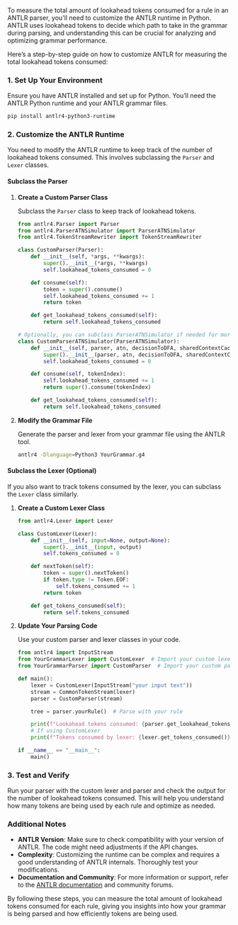 To measure the total amount of lookahead tokens consumed for a rule in an ANTLR parser, you'll need to customize the ANTLR runtime in Python. ANTLR uses lookahead tokens to decide which path to take in the grammar during parsing, and understanding this can be crucial for analyzing and optimizing grammar performance.

Here’s a step-by-step guide on how to customize ANTLR for measuring the total lookahead tokens consumed:

### 1. Set Up Your Environment

Ensure you have ANTLR installed and set up for Python. You’ll need the ANTLR Python runtime and your ANTLR grammar files.

```bash
pip install antlr4-python3-runtime
```

### 2. Customize the ANTLR Runtime

You need to modify the ANTLR runtime to keep track of the number of lookahead tokens consumed. This involves subclassing the `Parser` and `Lexer` classes.

#### Subclass the Parser

1. **Create a Custom Parser Class**

   Subclass the `Parser` class to keep track of lookahead tokens.

   ```python
   from antlr4.Parser import Parser
   from antlr4.ParserATNSimulator import ParserATNSimulator
   from antlr4.TokenStreamRewriter import TokenStreamRewriter

   class CustomParser(Parser):
       def __init__(self, *args, **kwargs):
           super().__init__(*args, **kwargs)
           self.lookahead_tokens_consumed = 0

       def consume(self):
           token = super().consume()
           self.lookahead_tokens_consumed += 1
           return token

       def get_lookahead_tokens_consumed(self):
           return self.lookahead_tokens_consumed

   # Optionally, you can subclass ParserATNSimulator if needed for more specific tracking
   class CustomParserATNSimulator(ParserATNSimulator):
       def __init__(self, parser, atn, decisionToDFA, sharedContextCache):
           super().__init__(parser, atn, decisionToDFA, sharedContextCache)
           self.lookahead_tokens_consumed = 0

       def consume(self, tokenIndex):
           self.lookahead_tokens_consumed += 1
           return super().consume(tokenIndex)

       def get_lookahead_tokens_consumed(self):
           return self.lookahead_tokens_consumed
   ```

2. **Modify the Grammar File**

   Generate the parser and lexer from your grammar file using the ANTLR tool.

   ```bash
   antlr4 -Dlanguage=Python3 YourGrammar.g4
   ```

#### Subclass the Lexer (Optional)

If you also want to track tokens consumed by the lexer, you can subclass the `Lexer` class similarly.

1. **Create a Custom Lexer Class**

   ```python
   from antlr4.Lexer import Lexer

   class CustomLexer(Lexer):
       def __init__(self, input=None, output=None):
           super().__init__(input, output)
           self.tokens_consumed = 0

       def nextToken(self):
           token = super().nextToken()
           if token.type != Token.EOF:
               self.tokens_consumed += 1
           return token

       def get_tokens_consumed(self):
           return self.tokens_consumed
   ```

2. **Update Your Parsing Code**

   Use your custom parser and lexer classes in your code.

   ```python
   from antlr4 import InputStream
   from YourGrammarLexer import CustomLexer  # Import your custom lexer
   from YourGrammarParser import CustomParser  # Import your custom parser

   def main():
       lexer = CustomLexer(InputStream("your input text"))
       stream = CommonTokenStream(lexer)
       parser = CustomParser(stream)

       tree = parser.yourRule()  # Parse with your rule

       print(f"Lookahead tokens consumed: {parser.get_lookahead_tokens_consumed()}")
       # If using CustomLexer
       print(f"Tokens consumed by lexer: {lexer.get_tokens_consumed()}")

   if __name__ == "__main__":
       main()
   ```

### 3. Test and Verify

Run your parser with the custom lexer and parser and check the output for the number of lookahead tokens consumed. This will help you understand how many tokens are being used by each rule and optimize as needed.

### Additional Notes

- **ANTLR Version**: Make sure to check compatibility with your version of ANTLR. The code might need adjustments if the API changes.
- **Complexity**: Customizing the runtime can be complex and requires a good understanding of ANTLR internals. Thoroughly test your modifications.
- **Documentation and Community**: For more information or support, refer to the [ANTLR documentation](https://github.com/antlr/antlr4) and community forums.

By following these steps, you can measure the total amount of lookahead tokens consumed for each rule, giving you insights into how your grammar is being parsed and how efficiently tokens are being used.